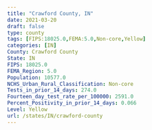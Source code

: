 ```yaml
---
title: "Crawford County, IN"
date: 2021-03-20
draft: false
type: county
tags: [FIPS:18025.0,FEMA:5.0,Non-core,Yellow]
categories: [IN]
County: Crawford County
State: IN
FIPS: 18025.0
FEMA_Region: 5.0
Population: 10577.0
NCHS_Urban_Rural_Classification: Non-core
Tests_in_prior_14_days: 274.0
Fourteen_day_test_rate_per_100000: 2591.0
Percent_Positivity_in_prior_14_days: 0.066
Level: Yellow
url: /states/IN/crawford-county
---
```




